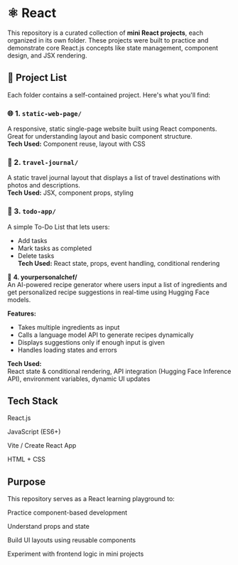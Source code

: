 # ⚛️ React

This repository is a curated collection of **mini React projects**, each organized in its own folder. These projects were built to practice and demonstrate core React.js concepts like state management, component design, and JSX rendering.

## 📁 Project List

Each folder contains a self-contained project. Here's what you'll find:

### 🌐 1. `static-web-page/`
A responsive, static single-page website built using React components. Great for understanding layout and basic component structure.  
**Tech Used:** Component reuse, layout with CSS

### 🧳 2. `travel-journal/`
A static travel journal layout that displays a list of travel destinations with photos and descriptions.  
**Tech Used:** JSX, component props, styling

### 📝 3. `todo-app/`
A simple To-Do List that lets users:
- Add tasks
- Mark tasks as completed
- Delete tasks  
**Tech Used:** React state, props, event handling, conditional rendering

🍳 **4. yourpersonalchef/**  
An AI-powered recipe generator where users input a list of ingredients and get personalized recipe suggestions in real-time using Hugging Face models.  

**Features:**
- Takes multiple ingredients as input  
- Calls a language model API to generate recipes dynamically  
- Displays suggestions only if enough input is given  
- Handles loading states and errors  

**Tech Used:**  
React state & conditional rendering, API integration (Hugging Face Inference API), environment variables, dynamic UI updates


## **Tech Stack**
React.js

JavaScript (ES6+)

Vite / Create React App

HTML + CSS

## **Purpose**

This repository serves as a React learning playground to:

Practice component-based development

Understand props and state

Build UI layouts using reusable components

Experiment with frontend logic in mini projects


